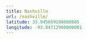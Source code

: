 ```yaml
---
title: Nashville
url: /nashville/
latitude: 33.945669200000005
longitude: -93.84712900000001
---
```


